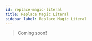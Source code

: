 ```yaml
---
id: replace-magic-literal
title: Replace Magic Literal
sidebar_label: Replace Magic Literal
---
```


> Coming soon!
